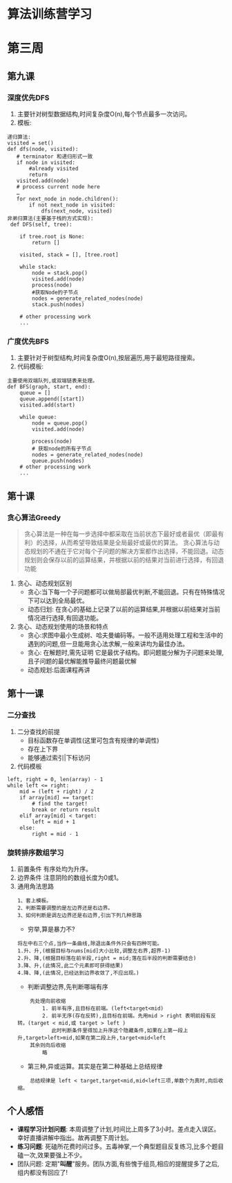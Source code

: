 # 算法训练营学习
# 第三周
## 第九课
### 深度优先DFS
1. 主要针对树型数据结构,时间复杂度O(n),每个节点最多一次访问。
2. 模板:
```
递归算法:
visited = set()
def dfs(node, visited):
   # terminator 和递归形式一致
   if node in visited:
       #already visited
       return
   visited.add(node)
   # process current node here
   …
   for next_node in node.children():
       if not next_node in visited:
           dfs(next_node, visited)
非弟归算法(主要基于栈的方式实现):
 def DFS(self, tree):

    if tree.root is None:
        return []

    visited, stack = [], [tree.root]

    while stack:
        node = stack.pop()
        visited.add(node)
        process(node)
        #获取Node的子节点
        nodes = generate_related_nodes(node)
        stack.push(nodes)

    # other processing work
    ...

```
### 广度优先BFS
1. 主要针对于树型结构,时间复杂度O(n),按层遍历,用于最短路径搜索。
2. 代码模板:
```
主要使用双端队列,或双端链表来处理。
def BFS(graph, start, end):
    queue = []
    queue.append([start])
    visited.add(start)

    while queue:
        node = queue.pop()
        visited.add(node)

        process(node)
        # 获取node的所有子节点
        nodes = generate_related_nodes(node)
        queue.push(nodes)
    # other processing work
    ...
```
## 第十课
### 贪心算法Greedy
> 贪心算法是一种在每一步选择中都采取在当前状态下最好或者最优（即最有利）的选择，从而希望导致结果是全局最好或最优的算法。
 贪心算法与动态规划的不通在于它对每个子问题的解决方案都作出选择，不能回退。动态规划则会保存以前的运算结果，并根据以前的结果对当前进行选择，有回退功能
1. 贪心、动态规划区别
    - 贪心:当下每一个子问题都可以做局部最优判断,不能回退。只有在特殊情况下可以达到全局最优。
    - 动态归划: 在贪心的基础上记录了以前的运算结果,并根据以前结果对当前情况进行选择,有回退功能。
2. 贪心、动态规划使用的场景和特点
    - 贪心:求图中最小生成树、哈夫曼编码等。一般不适用处理工程和生活中的遇到的问题,但一旦能用贪心法求解,一般来讲均为最佳办法。
    - 贪心: 在解题时,需先证明 它是最优子结构。即问题能分解为子问题来处理,且子问题的最优解能推导最终问题最优解
    - 动态规划:后面课程再讲
## 第十一课
### 二分查找
1. 二分查找的前提
    - 目标函数存在单调性(这里可包含有规律的单调性)
    - 存在上下界
    - 能够通过索引|下标访问
2. 代码模板
```
left, right = 0, len(array) - 1
while left <= right:
    mid = (left + right) / 2
    if array[mid] == target:
        # find the target!
        break or return result
    elif array[mid] < target:
        left = mid + 1
    else:
        right = mid - 1
```
### 旋转排序数组学习
1. 前置条件 有序处均为升序。
2. 边界条件 注意阴险的数组长度为0或1。
3. 通用角法思路
    ```
    1、套上模板。
    2、判断需要调整的是左边界还是右边界。
    3、如何判断是调左边界还是右边界,引出下列几种思路

    ```
    - 穷举,算是暴力不?
    ```
    将左中右三个点,当作一条曲线,除退出条件外只会有四种可能。
    1.升、升,(根据目标与nums[mid]大小比较,调整左右界,超界-1)
    2.升、降,(根据目标落在前半段,right = mid;落在后半段的判断需要结合)
    3.降、升,(此情况,此二个元素即可获得结果)
    4.降、降,(此情况,已经达到边界收敛了,不应出现。)
    ```
    - 判断调整边界,先判断哪端有序
    ```
        先处理向前收缩
            1. 前半有序,且目标在前端。(left<target<mid)
            2. 前半无序(存在反转),且目标在前端。先用mid > right 表明前段有反转。(target < mid,或 target > left )
               此时判断条件里得加上升序这个隐藏条件,如果在上第一段上升,target>left>mid,如果在第二段上升,target<mid<left
        其余则向后收缩
            略
    ```
    - 第三种,异或运算。其实是在第二种基础上总结规律
    ```
        总结规律是 left < target,target<mid,mid<left三项,单数个为真时,向后收缩。
    ```
## 个人感悟
  - **课程学习计划问题**: 本周调整了计划,时间比上周多了3小时。差点走入误区。幸好直播讲解中指出。故再调整下周计划。
  - **练习问题**: 死磕所花费时间过多。五毒神掌,一个典型题目反复练习,比多个题目磕一次,效果要强上不少。
  - 团队问题: 定期"**叫醒**"服务。团队方面,有些愧于组员,相应的提醒提多了之后,组内都没有回应了!